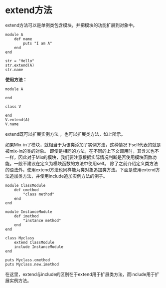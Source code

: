 # extend方法
extend方法可以是单例类包含模块，并把模块的功能扩展到对象中。
```
module A
    def name
        puts "I am A"
    end
end

str = "Hello"
str.extend(A)
str.name
```
**使用方法：**
```
module A

end

class V

end
V.entend(A)
V.name
```
extend既可以扩展实例方法 ，也可以扩展类方法，如上所示。

如果Mix-in了模块，就相当于为该类添加了实例方法，这种情况下self代表的就是被mix-in的类的对象。
即使是相同的方法，在不同的上下文调用时，其含义也不一样，因此对于Mix的模块，我们要注意根据实际情况判断是否使用模块函数功能。一般不建议在定义为模块函数的方法中使用self。
除了之前介绍定义类方法的语法外，使用extend方法也同样能为类对象追加类方法。下面是使用extend方法追加类方法，并使用include追加实例方法的例子。
```
module ClassModule
    def cmethod
        "class method"
    end
end

module InstanceModule
    def imethod 
        "instance method"
    end
end

class Myclass
    extend ClassModule
    include InstanceModule
end

puts Myclass.cmethod
puts Myclass.new.imethod
```
在这里，extend与include的区别在于extend用于扩展类方法，而include用于扩展实例方法。